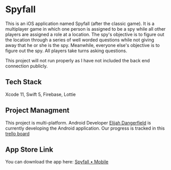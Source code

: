 # Spyfall

This is an iOS application named Spyfall (after the classic game). It is a multiplayer game in which one person is assigned to be a spy while 
all other players are assigned a role at a location. The spy's objective is to figure out the location through a series of well worded questions while not giving
away that he or she is the spy. Meanwhile, everyone else's objective is to figure out the spy. All players take turns asking questions. 

This project will not run properly as I have not included the back end connection publicly. 

## Tech Stack
Xcode 11, Swift 5, Firebase, Lottie

## Project Managment
This project is multi-platform. Android Developer [Elijah Dangerfield](https://github.com/Elijah-Dangerfield) is currently developing the Android application. Our progress is tracked in this [trello board](https://trello.com/b/HqUDTDkq/spyfall-v1)

## App Store Link
You can download the app here: [Spyfall • Mobile](https://apps.apple.com/za/app/spyfall-mobile/id1499561444)
